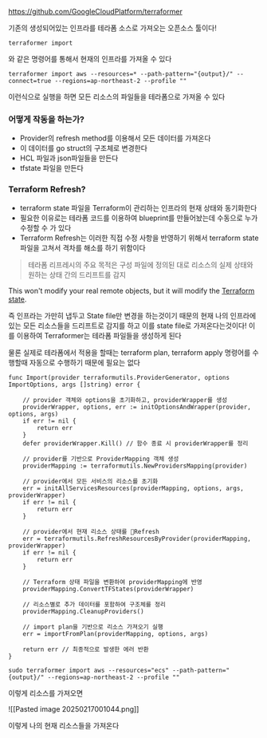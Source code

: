 
https://github.com/GoogleCloudPlatform/terraformer

기존의 생성되어있는 인프라를 테라폼 소스로 가져오는 오픈소스 툴이다!

```
terraformer import
```

와 같은 명령어를 통해서 현재의 인프라를 가져올 수 있다

```
terraformer import aws --resources=* --path-pattern="{output}/" --connect=true --regions=ap-northeast-2 --profile ""
```

이런식으로 실행을 하면 모든 리소스의 파일들을 테라폼으로 가져올 수 있다


### 어떻게 작동을 하는가?
- Provider의 refresh method를 이용해서 모든 데이터를 가져온다
- 이 데이터를 go struct의 구조체로 변경한다
- HCL 파일과 json파일들을 만든다 
- tfstate 파일을 만든다

### Terraform Refresh?
- terraform state 파일을 Terraform이 관리하는 인프라의 현재 상태와 동기화한다
- 필요한 이유로는 테라폼 코드를 이용하여 blueprint를 만들어놨는데 수동으로 누가 수정할 수 가 있다
- Terraform Refresh는 이러한 직접 수정 사항을 반영하기 위해서 terraform state 파일을 고쳐서 격차를 해소를 하기 위함이다

> 테라폼 리프레시의 주요 목적은 구성 파일에 정의된 대로 리소스의 실제 상태와 원하는 상태 간의 드리프트를 감지

This won't modify your real remote objects, but it will modify the [Terraform state](https://developer.hashicorp.com/terraform/language/state).

즉 인프라는 가만히 냅두고 State file만 변경을 하는것이기 때문의 현재 나의 인프라에 있는 모든 리소스들을 드리프트로 감지를 하고 이를 state file로 가져온다는것이다!
이를 이용하여 Terraformer는 테라폼 파일들을 생성하게 된다

물론 실제로 테라폼에서 적용을 할때는 terraform plan, terraform apply 명령어를 수행할때 자동으로 수행하기 때문에 필요는 없다

```
func Import(provider terraformutils.ProviderGenerator, options ImportOptions, args []string) error {

	// provider 객체와 options을 초기화하고, providerWrapper를 생성
	providerWrapper, options, err := initOptionsAndWrapper(provider, options, args)
	if err != nil {
		return err
	}
	defer providerWrapper.Kill() // 함수 종료 시 providerWrapper를 정리

	// provider를 기반으로 ProviderMapping 객체 생성
	providerMapping := terraformutils.NewProvidersMapping(provider)

	// provider에서 모든 서비스의 리소스를 초기화
	err = initAllServicesResources(providerMapping, options, args, providerWrapper)
	if err != nil {
		return err
	}

	// provider에서 현재 리소스 상태를 Refresh
	err = terraformutils.RefreshResourcesByProvider(providerMapping, providerWrapper)
	if err != nil {
		return err
	}

	// Terraform 상태 파일을 변환하여 providerMapping에 반영
	providerMapping.ConvertTFStates(providerWrapper)

	// 리소스별로 추가 데이터를 포함하여 구조체를 정리
	providerMapping.CleanupProviders()

	// import plan을 기반으로 리소스 가져오기 실행
	err = importFromPlan(providerMapping, options, args)

	return err // 최종적으로 발생한 에러 반환
}

```


```
sudo terraformer import aws --resources="ecs" --path-pattern="{output}/" --regions=ap-northeast-2 --profile ""
```

이렇게 리소스를 가져오면 

![[Pasted image 20250217001044.png]]

이렇게 나의 현재 리소스들을 가져온다
